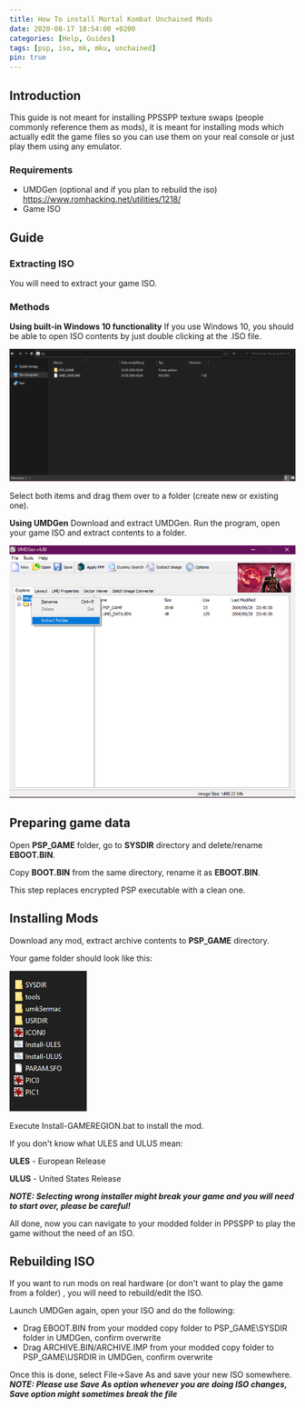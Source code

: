 ```yaml
---
title: How To install Mortal Kombat Unchained Mods
date: 2020-08-17 18:54:00 +0200
categories: [Help, Guides]
tags: [psp, iso, mk, mku, unchained]   
pin: true
---
```


## Introduction
This guide is not meant for installing PPSSPP texture swaps (people commonly
reference them as mods), it is meant for installing mods which actually edit
the game files so you can use them on your real console or just play them
using any emulator.

### Requirements
- UMDGen (optional and if you plan to rebuild the iso)
https://www.romhacking.net/utilities/1218/
- Game ISO


## Guide

### Extracting ISO
You will need to extract your game ISO.

### Methods

**Using built-in Windows 10 functionality**
If you use Windows 10, you should be able to open ISO contents by just
double clicking at the .ISO file.

![Preview](https://raw.githubusercontent.com/ermaccer/ermaccer.github.io/gh-pages/assets/img/mkutut/exploreriso.png)

Select both items and drag them over to a folder (create new or existing one).

**Using UMDGen**
Download and extract UMDGen.
Run the program, open your game ISO and extract contents to a folder.

![Preview](https://raw.githubusercontent.com/ermaccer/ermaccer.github.io/gh-pages/assets/img/mkutut/umdgeniso.png)



## Preparing game data

Open **PSP_GAME** folder, go to **SYSDIR** directory and delete/rename **EBOOT.BIN**.

Copy **BOOT.BIN** from the same directory, rename it as **EBOOT.BIN**.

This step replaces encrypted PSP executable with a clean one.


## Installing Mods
Download any mod, extract archive contents to **PSP_GAME** directory.

Your game folder should look like this:

![Preview](https://raw.githubusercontent.com/ermaccer/ermaccer.github.io/gh-pages/assets/img/mkutut/modsiso.png)

Execute Install-GAMEREGION.bat to install the mod.

If you don't know what ULES and ULUS mean:

**ULES** - European Release

**ULUS** - United States Release

***NOTE: Selecting wrong installer might break your game and you will need to start over, please be careful!***


All done, now you can navigate to your modded folder in PPSSPP to play the game without the need of an ISO.


## Rebuilding ISO

If you want to run mods on real hardware (or don't want to play the game from a folder) , you will need to rebuild/edit the ISO.

Launch UMDGen again, open your ISO and do the following:
 - Drag EBOOT.BIN from your modded copy folder to PSP_GAME\SYSDIR folder in UMDGen, confirm overwrite
 - Drag ARCHIVE.BIN/ARCHIVE.IMP from your modded copy folder to PSP_GAME\USRDIR in UMDGen, confirm overwrite
 
Once this is done, select File->Save As and save your new ISO somewhere.
***NOTE: Please use Save As option whenever you are doing ISO changes, Save option might sometimes break the file***




